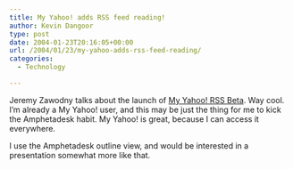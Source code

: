 ```yaml
---
title: My Yahoo! adds RSS feed reading!
author: Kevin Dangoor
type: post
date: 2004-01-23T20:16:05+00:00
url: /2004/01/23/my-yahoo-adds-rss-feed-reading/
categories:
  - Technology

---
```

Jeremy Zawodny talks about the launch of [My Yahoo! RSS Beta][1]. Way cool. I&#8217;m already a My Yahoo! user, and this may be just the thing for me to kick the Amphetadesk habit. My Yahoo! is great, because I can access it everywhere.

I use the Amphetadesk outline view, and would be interested in a presentation somewhat more like that.

 [1]: http://jeremy.zawodny.com/blog/archives/001474.html "Jeremy Zawodny's blog: My Yahoo! RSS Beta Launched"